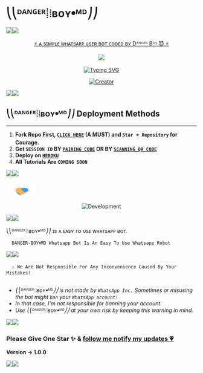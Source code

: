  # ⎝⎝ᴰᴬᴺᴳᴱᴿ𖡻ʙᴏʏ𖧹ᴹᴰ⎠⎠
   <a><img src='https://imgur.com/a/ICNduW7.gif'/></a><a><img src='https://i.imgur.com/LyHic3i.gif'/></a>
<p align="center"> 
<u>⚡ ᴀ sɪᴍᴘʟᴇ ᴡʜᴀᴛsᴀᴘᴘ ᴜsᴇʀ ʙᴏᴛ ᴄᴏᴅᴇᴅ ʙʏ Dᴬᴺᴳᴱᴿ Bᴼᵞ 😈 ⚡</u>
</p>
<p align="center">
<img src="https://files.catbox.moe/e72obf.jpeg"/>       
<p align="center">
  <a href="https://git.io/typing-svg"><img src="https://readme-typing-svg.demolab.com?font=EB+Garamond&weight=800&size=28&duration=4000&pause=1000&random=false&width=435&lines=+•__⎝⎝ᴰᴬᴺᴳᴱᴿ𖡻ʙᴏʏ𖧹+ᴹᴰ⎠⎠__•;MULTI-DEVICE+WHATSAPP+BOT;DEVELOPED+BY+DANGER+BOY;RELEASED+DATE+04%2F11%2F2024." alt="Typing SVG" /></a>
</p> 
<p align="center">
<a href="#"><img title="Creator" src="https://img.shields.io/badge/Creator-DANGER_BOY-red.svg?style=for-the-badge&logo=github"></a>

</p>
<a><img src='https://i.imgur.com/LyHic3i.gif'/></a><a><img src='https://i.imgur.com/LyHic3i.gif'/></a>


## ⎝⎝ᴰᴬᴺᴳᴱᴿ𖡻ʙᴏʏ𖧹ᴹᴰ⎠⎠ Deployment Methods
---
1.  **Fork Repo First, [`CLICK HERE`](https://github.com/Danger-Boy-MD/Danger-Boy-MD/fork) (A MUST) and `Star ⭐ Repository` for Courage.**
2.  **Get `SESSION ID` BY [`PAIRING CODE`](https://gojousession-05ea27b8ff9a.herokuapp.com/pair) 
 OR BY [`SCANNING QR CODE`](https://gojousession-05ea27b8ff9a.herokuapp.com/wasiqr)** 
3. **Deploy on [`HEROKU`](https://dashboard.heroku.com/new?template=https://github.com/Danger-Boy-MD/Danger-Boy-MD)**
9. **All Tutorials Are `COMING SOON`**

<a><img src='https://i.imgur.com/LyHic3i.gif'/></a><a><img src='https://i.imgur.com/LyHic3i.gif'/></a>

<img src="https://github.com/0xAbdulKhalid/0xAbdulKhalid/raw/main/assets/mdImages/handshake.gif" width ="80"></h1> 
 <br> 
<p align="center">
<img alt="Development" width="250" src="https://media2.giphy.com/media/W9tBvzTXkQopi/giphy.gif?cid=6c09b952xu6syi1fyqfyc04wcfk0qvqe8fd7sop136zxfjyn&ep=v1_internal_gif_by_id&rid=giphy.gif&ct=g" /> </p>
<a><img src='https://i.imgur.com/LyHic3i.gif'/></a><a><img src='https://i.imgur.com/LyHic3i.gif'/></a>


⎝⎝ᴰᴬᴺᴳᴱᴿ𖡻ʙᴏʏ𖧹ᴹᴰ⎠⎠ ɪs ᴀ ᴇᴀsʏ ᴛᴏ ᴜsᴇ ᴡʜᴀᴛsᴀᴘᴘ ʙᴏᴛ. 

      DANGER-BOY𖧹MD Whatsapp Bot Is An Easy To Use Whatsapp Robot


<a><img src='https://i.imgur.com/LyHic3i.gif'/></a><a><img src='https://i.imgur.com/LyHic3i.gif'/></a>

      ⚠️ We Are Not Responsible For Any Inconvenience Caused By Your Mistakes!
  
## 

- *⎝⎝ᴰᴬᴺᴳᴱᴿ𖡻ʙᴏʏ𖧹ᴹᴰ⎠⎠ is not made by `WhatsApp Inc.` Sometimes or misusing the bot might `ban` your `WhatsApp account!`*
- *In that case, I'm not responsible for banning your account.*
- *Use ⎝⎝ᴰᴬᴺᴳᴱᴿ𖡻ʙᴏʏ𖧹ᴹᴰ⎠⎠ at your own risk by keeping this warning in mind.*


<a><img src='https://i.imgur.com/LyHic3i.gif'/></a><a><img src='https://i.imgur.com/LyHic3i.gif'/></a>


### Please Give One Star ✨ & [follow me notify my updates 💗](https://github.com/Danger-Boy-MD)
<b>Version -> 1.0.0</b>

<a><img src='https://i.imgur.com/LyHic3i.gif'/></a><a><img src='https://i.imgur.com/LyHic3i.gif'/></a>

